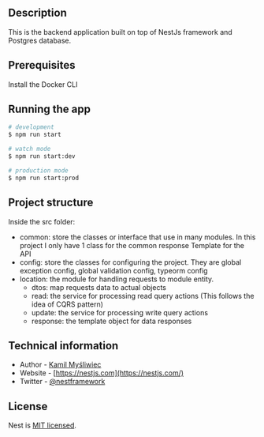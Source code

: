 ## Description

This is the backend application built on top of NestJs framework and Postgres database.

## Prerequisites

Install the Docker CLI

## Running the app

```bash
# development
$ npm run start

# watch mode
$ npm run start:dev

# production mode
$ npm run start:prod
```

## Project structure

Inside the src folder:

- common: store the classes or interface that use in many modules. In this project I only have 1 class for the common response Template for the API
- config: store the classes for configuring the project. They are global exception config, global validation config, typeorm config
- location: the module for handling requests to module entity.
  - dtos: map requests data to actual objects
  - read: the service for processing read query actions (This follows the idea of CQRS pattern)
  - update: the service for processing write query actions
  - response: the template object for data responses

## Technical information

- Author - [Kamil Myśliwiec](https://kamilmysliwiec.com)
- Website - [https://nestjs.com](https://nestjs.com/)
- Twitter - [@nestframework](https://twitter.com/nestframework)

## License

Nest is [MIT licensed](LICENSE).
